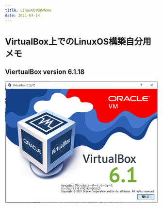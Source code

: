```yaml
---
title: LinuxOS構築Memo
date: 2021-04-14
---
```


# VirtualBox上でのLinuxOS構築自分用メモ

 ## ViertualBox version 6.1.18
 ![versionpng](..\path\Linux\ViertualBoxVersion.png)